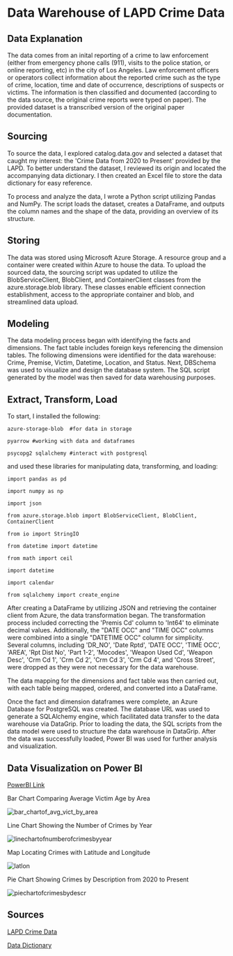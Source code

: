 # Data Warehouse of LAPD Crime Data

## Data Explanation
The data comes from an inital reporting of a crime to law enforcement (either from emergency phone calls (911), visits to the police station, or online reporting, etc) in the city of Los Angeles. Law enforcement officers or operators collect information about the reported crime such as the type of crime, location, time and date of occurrence, descriptions of suspects or victims. The information is then classified and documented (according to the data source, the original crime reports were typed on paper). The provided dataset is a transcribed version of the original paper documentation.

## Sourcing 

To source the data, I explored catalog.data.gov and selected a dataset that caught my interest: the 'Crime Data from 2020 to Present' provided by the LAPD. To better understand the dataset, I reviewed its origin and located the accompanying data dictionary. I then created an Excel file to store the data dictionary for easy reference.

To process and analyze the data, I wrote a Python script utilizing Pandas and NumPy. The script loads the dataset, creates a DataFrame, and outputs the column names and the shape of the data, providing an overview of its structure.

## Storing

The data was stored using Microsoft Azure Storage. A resource group and a container were created within Azure to house the data. To upload the sourced data, the sourcing script was updated to utilize the BlobServiceClient, BlobClient, and ContainerClient classes from the azure.storage.blob library. These classes enable efficient connection establishment, access to the appropriate container and blob, and streamlined data upload.

## Modeling

The data modeling process began with identifying the facts and dimensions. The fact table includes foreign keys referencing the dimension tables. The following dimensions were identified for the data warehouse: Crime, Premise, Victim, Datetime, Location, and Status. Next, DBSchema was used to visualize and design the database system. The SQL script generated by the model was then saved for data warehousing purposes.

## Extract, Transform, Load

To start, I installed the following:

    azure-storage-blob  #for data in storage

    pyarrow #working with data and dataframes

    psycopg2 sqlalchemy #interact with postgresql
  
and used these libraries for manipulating data, transforming, and loading: 

    import pandas as pd 

    import numpy as np

    import json

    from azure.storage.blob import BlobServiceClient, BlobClient, ContainerClient

    from io import StringIO

    from datetime import datetime 

    from math import ceil

    import datetime

    import calendar

    from sqlalchemy import create_engine


After creating a DataFrame by utilizing JSON and retrieving the container client from Azure, the data transformation began. The transformation process included correcting the 'Premis Cd' column to 'Int64' to eliminate decimal values. Additionally, the "DATE OCC" and "TIME OCC" columns were combined into a single "DATETIME OCC" column for simplicity. Several columns, including 'DR_NO', 'Date Rptd', 'DATE OCC', 'TIME OCC', 'AREA', 'Rpt Dist No', 'Part 1-2', 'Mocodes', 'Weapon Used Cd', 'Weapon Desc', 'Crm Cd 1', 'Crm Cd 2', 'Crm Cd 3', 'Crm Cd 4', and 'Cross Street', were dropped as they were not necessary for the data warehouse.

The data mapping for the dimensions and fact table was then carried out, with each table being mapped, ordered, and converted into a DataFrame.

Once the fact and dimension dataframes were complete, an Azure Database for PostgreSQL was created. The database URL was used to generate a SQLAlchemy engine, which facilitated data transfer to the data warehouse via DataGrip. Prior to loading the data, the SQL scripts from the data model were used to structure the data warehouse in DataGrip. After the data was successfully loaded, Power BI was used for further analysis and visualization.

## Data Visualization on Power BI

[PowerBI Link](https://cuny907-my.sharepoint.com/:u:/g/personal/jeffery_liu02_login_cuny_edu/EUNAHHHGcXVAgov9Ob07UtcBeBkH69n87BlrPtuZTGkWPw?e=mbavx3)

Bar Chart Comparing Average Victim Age by Area

![bar_chartof_avg_vict_by_area](https://github.com/jeffeleu/DataWarehouse_LAPD_Crime__Data/assets/160162018/d3c0133b-6d4f-4464-87dd-a14fe24368ae)

Line Chart Showing the Number of Crimes by Year

![linechartofnumberofcrimesbyyear](https://github.com/jeffeleu/DataWarehouse_LAPD_Crime__Data/assets/160162018/568517aa-35fc-45f4-b5bb-3dba4596b0be)

Map Locating Crimes with Latitude and Longitude

![latlon](https://github.com/jeffeleu/DataWarehouse_LAPD_Crime__Data/assets/160162018/4b698ed9-49f1-4a1f-8a19-003a0bdad79e)

Pie Chart Showing Crimes by Description from 2020 to Present

![piechartofcrimesbydescr](https://github.com/jeffeleu/DataWarehouse_LAPD_Crime__Data/assets/160162018/c2dbef8e-8253-4ab4-8032-99b41994f20b)

## Sources
[LAPD Crime Data](https://catalog.data.gov/dataset/crime-data-from-2020-to-present)

[Data Dictionary](https://data.lacity.org/Public-Safety/Crime-Data-from-2020-to-Present/2nrs-mtv8/about_data)
